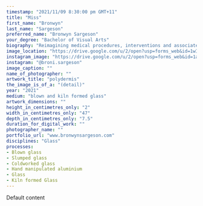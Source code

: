 ```yaml
---
timestamp: "2021/11/09 8:30:00 pm GMT+11"
title: "Miss"
first_name: "Bronwyn"
last_name: "Sargeson"
preferred_name: "Bronwyn Sargeson"
your_degree: "Bachelor of Visual Arts"
biography: "Reimagining medical procedures, interventions and associated apparatus, this series seeks to transform the experiences of a wounded body into moments of wonder and playful exploration. Glassblowing is a method that allows the artist to be present in the moment of transformation and through active engagement with the material, seek to intervene in the same way medical procedures are performed on the human body. Drawing together amorphic forms conceived through breath, motionand manipulation; glass is interrupted, pierced, distorted, held or encased. The subject of further manipulation, some of these forms are then slumped in the kiln over multiple firings, supported by hand-built clay elements as they melt. Here, the artist is left speculating the outcome, having been removed from direct influence. Encountering the final work, the viewer witnesses the careful reconstruction of symbiosis between the body and the external components it is dependent upon. Challenging notions of beauty often associated with glass, these installations capture the dissonance between distress and awe, between the body as personal or medical, seeking to realise the potential for transformation in these moments of pain."
image_location: "https://drive.google.com/u/2/open?usp=forms_web&id=1wIPkbCsSnedBRz3y70k_RjcIZ6NwHrwa"
instagram_image: "https://drive.google.com/u/2/open?usp=forms_web&id=1aKM7kbFLE_6P1ZkLQ1GFwkjHD-ICsHVE"
instagram: "@broni.sargeson"
image_caption: ""
name_of_photographer: ""
artwork_title: "polydermis"
the_image_is_of_a: "(detail)"
year: "2021"
medium: "blown and kiln formed glass"
artwork_dimensions: ""
height_in_centimetres_only: "2"
width_in_centimetres_only: "47"
depth_in_centimetres_only: "7.5"
duration_for_digital_work: ""
photographer_name: ""
portfolio_url: "www.bronwynsargeson.com"
disciplines: "Glass"
processes:
- Blown glass
- Slumped glass
- Coldworked glass
- Hand manipulated aluminium
- Glass
- Kiln formed Glass
---
```


Default content